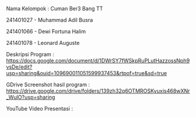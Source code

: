 Nama Kelompok : Cuman Ber3 Bang TT

241401027 - Muhammad Adil Busra

241401066 - Dewi Fortuna Halim

241401078 - Leonard Auguste

Deskripsi Program : https://docs.google.com/document/d/1DWrSY7fWSkpRuPLutHazzossNph9vsDe/edit?usp=sharing&ouid=109690011051599937453&rtpof=true&sd=true

GDrive Screenshot hasil program : https://drive.google.com/drive/folders/139zh32q6OTMROSKyuxis468wXNr_WulO?usp=sharing

YouTube Video Presentasi :
